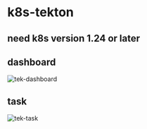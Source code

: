 # k8s-tekton
## need k8s version 1.24 or later


## dashboard
![tek-dashboard](https://user-images.githubusercontent.com/110387825/233276614-e44e1524-bc87-4136-91ed-2a08da64aef6.png)

## task
![tek-task](https://user-images.githubusercontent.com/110387825/233276946-13c9ae36-d6d1-4ab9-96b2-c9425aad700b.png)
